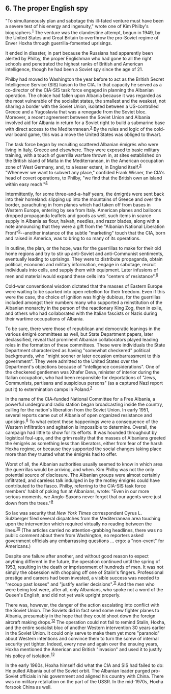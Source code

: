 ## 6. The proper English spy

"To simultaneously plan and sabotage this ill-fated venture must have been a severe test of his energy and ingenuity," wrote one of Kim Philby's biographers.<sup id="t1">[1](#f1)</sup> The venture was the clandestine attempt, begun in 1949, by the United States and Great Britain to overthrow the pro-Soviet regime of Enver Hoxha through guerrilla-fomented uprisings.

It ended in disaster, in part because the Russians had apparently been alerted by Philby, the proper Englishman who had gone to all the right schools and penetrated the highest ranks of British and American intelligence, though he had been a Soviet spy since the age of 21.

Philby had moved to Washington the year before to act as the British Secret Intelligence Service (SIS) liaison to the CIA. In that capacity he served as a co-director of the CIA-SIS task force engaged in planning the Albanian operation. The choice had fallen upon Albania because it was regarded as the most vulnerable of the socialist states, the smallest and the weakest, not sharing a border with the Soviet Union, isolated between a US-controlled Greece and a Yugoslavia that was a renegade from the Soviet bloc. Moreover, a recent agreement between the Soviet Union and Albania involved aid for Albania in return for a Soviet right to build a submarine base with direct access to the Mediterranean.<sup id="t2">[2](#f2)</sup> By the rules and logic of the cold-war board game, this was a move the United States was obliged to thwart.

The task force began by recruiting scattered Albanian émigrés who were living in Italy, Greece and elsewhere. They were exposed to basic military training, with a touch of guerrilla warfare thrown in, at sites established on the British island of Malta in the Mediterranean, in the American occupation zone of West Germany, and, to a lesser extent, in England itself.<sup id="t3">[3](#f3)</sup> "Whenever we want to subvert any place," confided Frank Wisner, the CIA's head of covert operations, to Philby, "we find that the British own an island within easy reach."<sup id="t4">[4](#f4)</sup>

Intermittently, for some three-and-a-half years, the émigrés were sent back into their homeland: slipping up into the mountains of Greece and over the border, parachuting in from planes which had taken off from bases in Western Europe, entering by sea from Italy. American planes and balloons dropped propaganda leaflets and goods as well, such items in scarce supply in Albania as flour, halvah, needles, and razor blades, along with a note announcing that they were a gift from the "Albanian National Liberation Front"<sup id="t5">[5](#f5)</sup>--another instance of the subtle "marketing" touch that the CIA, born and raised in America, was to bring to so many of its operations.

In outline, the plan, or the hope, was for the guerrillas to make for their old home regions and try to stir up anti-Soviet and anti-Communist sentiments, eventually leading to uprisings. They were to distribute propaganda, obtain political, economic and military information, engage in sabotage, recruit individuals into cells, and supply them with equipment. Later infusions of men and material would expand these cells into "centers of resistance".<sup id="t6">[6](#f6)</sup>

Cold-war conventional wisdom dictated that the masses of Eastern Europe were waiting to be sparked into open rebellion for their freedom. Even if this were the case, the choice of ignition was highly dubious, for the guerrillas included amongst their numbers many who supported a reinstitution of the Albanian monarchy in the person of the reactionary King Zog, then in exile, and others who had collaborated with the Italian fascists or Nazis during their wartime occupations of Albania.

To be sure, there were those of republican and democratic leanings in the various émigré committees as well, but State Department papers, later declassified, reveal that prominent Albanian collaborators played leading roles in the formation of these committees. These were individuals the State Department characterized as having "somewhat checkered" political backgrounds, who "might sooner or later occasion embarrassment to this government". They were admitted to the United States over the Department's objections because of "intelligence considerations". One of the checkered gentlemen was Xhafer Deva, minister of interior during the Italian occupation, who had been responsible for deportations of "Jews, Communists, partisans and suspicious persons" (as a captured Nazi report put it) to extermination camps in Poland.<sup id="t7">[7](#f7)</sup>

In the name of the CIA-funded National Committee for a Free Albania, a powerful underground radio station began broadcasting inside the country, calling for the nation's liberation from the Soviet Union. In early 1951, several reports came out of Albania of open organized resistance and uprisings.<sup id="t8">[8](#f8)</sup> To what extent these happenings were a consequence of the Western infiltration and agitation is impossible to determine. Overall, the campaign had little to show for its efforts. It was hounded throughout by logistical foul-ups, and the grim reality that the masses of Albanians greeted the émigrés as something less than liberators, either from fear of the harsh Hoxha regime, or because they supported the social changes taking place more than they trusted what the émigrés had to offer.

Worst of all, the Albanian authorities usually seemed to know in which area the guerrillas would be arriving, and when. Kim Philby was not the only potential source of disclosure. The Albanian groups were almost certainly infiltrated, and careless talk indulged in by the motley émigrés could have contributed to the fiasco. Philby, referring to the CIA-SIS task force members' habit of poking fun at Albanians, wrote: "Even in our more serious moments, we Anglo-Saxons never forgot that our agents were just down from the trees."<sup id="t9">[9](#f9)</sup>

So lax was security that *New York Times* correspondent Cyrus L. Sulzberger filed several dispatches from the Mediterranean area touching upon the intervention which required virtually no reading between the lines.<sup id="t10">[10](#f10)</sup> (The articles carried no attention-grabbing headlines, there was no public comment about them from Washington, no reporters asked government officials any embarrassing questions ... ergo: a "non-event" for Americans.)

Despite one failure after another, and without good reason to expect anything different in the future, the operation continued until the spring of 1953, resulting in the death or imprisonment of hundreds of men. It was not simply the obsession with chopping off one of Stalin's fingers. Professional prestige and careers had been invested, a visible success was needed to "recoup past losses" and "justify earlier decisions".<sup id="t11">[11](#f11)</sup> And the men who were being lost were, after all, only Albanians, who spoke not a word of the Queen's English, and did not yet walk upright properly.

There was, however, the danger of the action escalating into conflict with the Soviet Union. The Soviets did in fact send some new fighter planes to Albania, presumably in the hope that they could shoot down the foreign aircraft making drops.<sup id="t12">[12](#f12)</sup> The operation could not fail to remind Stalin, Hoxha, and the entire socialist bloc of another Western intervention 30 years earlier in the Soviet Union. It could only serve to make them yet more "paranoid" about Western intentions and convince them to turn the screw of internal security yet tighter. Indeed, every now and again over the ensuing years, Hoxha mentioned the American and British "invasion" and used it to justify his policy of isolation.<sup id="t13">[13](#f13)</sup>

In the early 1960s, Hoxha himself did what the CIA and SIS had failed to do: He pulled Albania out of the Soviet orbit. The Albanian leader purged pro-Soviet officials in his government and aligned his country with China. There was no military retaliation on the part of the USSR. In the mid-1970s, Hoxha forsook China as well.